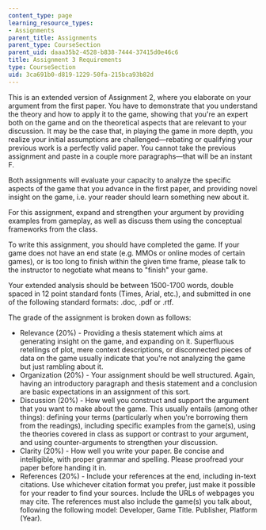 ```yaml
---
content_type: page
learning_resource_types:
- Assignments
parent_title: Assignments
parent_type: CourseSection
parent_uid: daaa35b2-4528-b838-7444-37415d0e46c6
title: Assignment 3 Requirements
type: CourseSection
uid: 3ca691b0-d819-1229-50fa-215bca93b82d
---
```


This is an extended version of Assignment 2, where you elaborate on your argument from the first paper. You have to demonstrate that you understand the theory and how to apply it to the game, showing that you're an expert both on the game and on the theoretical aspects that are relevant to your discussion. It may be the case that, in playing the game in more depth, you realize your initial assumptions are challenged—rebating or qualifying your previous work is a perfectly valid paper. You cannot take the previous assignment and paste in a couple more paragraphs—that will be an instant F.

Both assignments will evaluate your capacity to analyze the specific aspects of the game that you advance in the first paper, and providing novel insight on the game, i.e. your reader should learn something new about it.

For this assignment, expand and strengthen your argument by providing examples from gameplay, as well as discuss them using the conceptual frameworks from the class.

To write this assignment, you should have completed the game. If your game does not have an end state (e.g. MMOs or online modes of certain games), or is too long to finish within the given time frame, please talk to the instructor to negotiate what means to "finish" your game.

Your extended analysis should be between 1500-1700 words, double spaced in 12 point standard fonts (Times, Arial, etc.), and submitted in one of the following standard formats: .doc, .pdf or .rtf.

The grade of the assignment is broken down as follows:

*   Relevance (20%) - Providing a thesis statement which aims at generating insight on the game, and expanding on it. Superfluous retellings of plot, mere context descriptions, or disconnected pieces of data on the game usually indicate that you're not analyzing the game but just rambling about it.
*   Organization (20%) - Your assignment should be well structured. Again, having an introductory paragraph and thesis statement and a conclusion are basic expectations in an assignment of this sort.
*   Discussion (20%) - How well you construct and support the argument that you want to make about the game. This usually entails (among other things): defining your terms (particularly when you're borrowing them from the readings), including specific examples from the game(s), using the theories covered in class as support or contrast to your argument, and using counter-arguments to strengthen your discussion.
*   Clarity (20%) - How well you write your paper. Be concise and intelligible, with proper grammar and spelling. Please proofread your paper before handing it in.
*   References (20%) - Include your references at the end, including in-text citations. Use whichever citation format you prefer, just make it possible for your reader to find your sources. Include the URLs of webpages you may cite. The references must also include the game(s) you talk about, following the following model: Developer, Game Title. Publisher, Platform (Year).